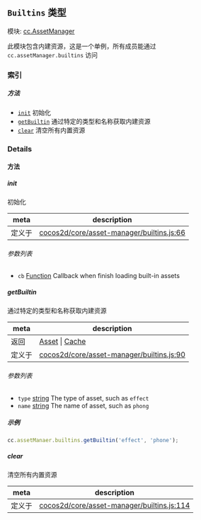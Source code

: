 ## `Builtins` 类型



模块: [cc.AssetManager](../modules/cc.AssetManager.md)


此模块包含内建资源，这是一个单例，所有成员能通过 `cc.assetManager.builtins` 访问



### 索引



##### 方法

  - [`init`](#init) 初始化
  - [`getBuiltin`](#getbuiltin) 通过特定的类型和名称获取内建资源
  - [`clear`](#clear) 清空所有内置资源



### Details




<!-- Method Block -->
#### 方法


##### init

初始化

| meta | description |
|------|-------------|
| 定义于 | [cocos2d/core/asset-manager/builtins.js:66](https://github.com/cocos-creator/engine/blob/76f37f407b386c997979b56dd0d3e99ac2c02cc4/cocos2d/core/asset-manager/builtins.js#L66) |

###### 参数列表
- `cb` <a href="https://developer.mozilla.org/en/JavaScript/Reference/Global_Objects/Function" class="crosslink external" target="_blank">Function</a> Callback when finish loading built-in assets


##### getBuiltin

通过特定的类型和名称获取内建资源

| meta | description |
|------|-------------|
| 返回 | <a href="../classes/Asset.html" class="crosslink">Asset</a> &#124; <a href="../classes/Cache.html" class="crosslink">Cache</a> 
| 定义于 | [cocos2d/core/asset-manager/builtins.js:90](https://github.com/cocos-creator/engine/blob/76f37f407b386c997979b56dd0d3e99ac2c02cc4/cocos2d/core/asset-manager/builtins.js#L90) |

###### 参数列表
- `type` <a href="https://developer.mozilla.org/en/JavaScript/Reference/Global_Objects/String" class="crosslink external" target="_blank">string</a> The type of asset, such as `effect`
- `name` <a href="https://developer.mozilla.org/en/JavaScript/Reference/Global_Objects/String" class="crosslink external" target="_blank">string</a> The name of asset, such as `phong`

##### 示例

```js
cc.assetManaer.builtins.getBuiltin('effect', 'phone');
```

##### clear

清空所有内置资源

| meta | description |
|------|-------------|
| 定义于 | [cocos2d/core/asset-manager/builtins.js:114](https://github.com/cocos-creator/engine/blob/76f37f407b386c997979b56dd0d3e99ac2c02cc4/cocos2d/core/asset-manager/builtins.js#L114) |




